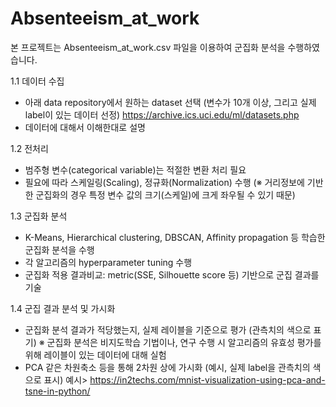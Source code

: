 # Absenteeism_at_work

본 프로젝트는 Absenteeism_at_work.csv 파일을 이용하여 군집화 분석을 수행하였습니다.

1.1 데이터 수집
- 아래 data repository에서 원하는 dataset 선택 (변수가 10개 이상, 그리고 실제 label이 있는 데이터 선정)
  https://archive.ics.uci.edu/ml/datasets.php
- 데이터에 대해서 이해한대로 설명

1.2 전처리
- 범주형 변수(categorical variable)는 적절한 변환 처리 필요
- 필요에 따라 스케일링(Scaling), 정규화(Normalization) 수행
(※ 거리정보에 기반한 군집화의 경우 특정 변수 값의 크기(스케일)에 크게 좌우될 수 있기 때문)

1.3 군집화 분석
- K-Means, Hierarchical clustering, DBSCAN, Affinity propagation 등 학습한 군집화 분석을 수행
- 각 알고리즘의 hyperparameter tuning 수행
- 군집화 적용 결과비교: metric(SSE, Silhouette score 등) 기반으로 군집 결과를 기술
  
1.4 군집 결과 분석 및 가시화
- 군집화 분석 결과가 적당했는지, 실제 레이블을 기준으로 평가 (관측치의 색으로 표기)
  ※ 군집화 분석은 비지도학습 기법이나, 연구 수행 시 알고리즘의 유효성 평가를 위해 레이블이 있는 데이터에 대해 실험
- PCA 같은 차원축소 등을 통해 2차원 상에 가시화 (예시, 실제 label을 관측치의 색으로 표시)
  예시> https://in2techs.com/mnist-visualization-using-pca-and-tsne-in-python/
